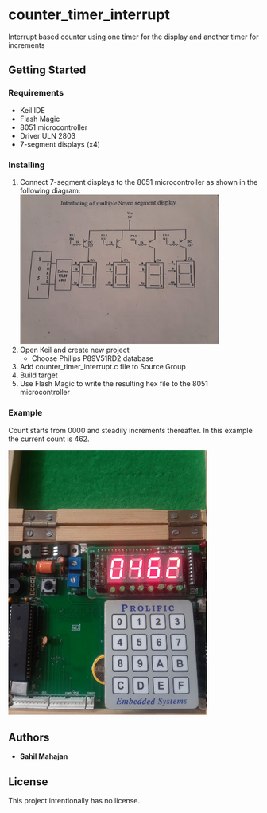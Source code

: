 # counter_timer_interrupt
Interrupt based counter using one timer for the display and another timer for increments

## Getting Started

### Requirements
* Keil IDE
* Flash Magic
* 8051 microcontroller
* Driver ULN 2803
* 7-segment displays (x4)

### Installing
1. Connect 7-segment displays to the 8051 microcontroller as shown in the following diagram:
   <img src="7seg_interfacing.jpg" width="400">
1. Open Keil and create new project
   * Choose Philips P89V51RD2 database
1. Add counter_timer_interrupt.c file to Source Group
1. Build target
1. Use Flash Magic to write the resulting hex file to the 8051 microcontroller

### Example

Count starts from 0000 and steadily increments thereafter. In this example the current count is 462.

<img src="counter_timer_interrupt_pic.jpg" width="400">

## Authors

* **Sahil Mahajan**

## License

This project intentionally has no license.

